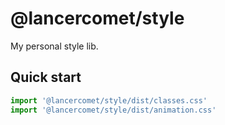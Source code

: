 # @lancercomet/style

My personal style lib.

## Quick start

```ts
import '@lancercomet/style/dist/classes.css'
import '@lancercomet/style/dist/animation.css'
```
